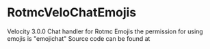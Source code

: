 # RotmcVeloChatEmojis
Velocity 3.0.0 Chat handler for Rotmc Emojis
the permission for using emojis is "emojichat"
Source code can be found at
